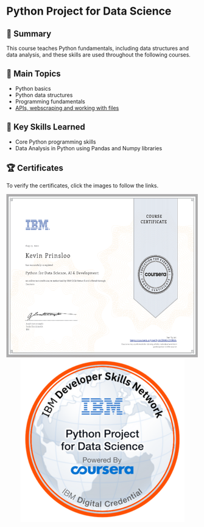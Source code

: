 # Python Project for Data Science

## 📄 Summary 
This course teaches Python fundamentals, including data structures and data analysis, and these skills are used throughout the following courses.

## 📑 Main Topics 
- Python basics
- Python data structures
- Programming fundamentals
- [APIs, webscraping and working with files](https://github.com/kevinprinsloo/IBM-Data-Science-Professional-Certification/tree/master/04.%20Python%20for%20Data%20Science%2C%20AI%20%26%20Development/Week%205)

## 🔑 Key Skills Learned 
- Core Python programming skills
- Data Analysis in Python using Pandas and Numpy libraries

## 🏆 Certificates 
To verify the certificates, click the images to follow the links.

<p align="middle">
  <a href="https://coursera.org/share/9aaa683e991a1f9534198febea01d85d"><img src="https://github.com/kevinprinsloo/IBM-Data-Science-Professional-Certification/blob/master/04.%20Python%20for%20Data%20Science%2C%20AI%20%26%20Development/images/Certificate.png"
  height="430"></a>
  <a href="https://www.credly.com/earner/earned/badge/3bbb879b-8ff2-4514-a466-ebb974b6f7da"><img src="https://github.com/kevinprinsloo/IBM-Data-Science-Professional-Certification/blob/master/05.%20Python%20Project%20for%20Data%20Science/images/Python_Project_for_Data_Science.png" height="430"></a>
</p>
